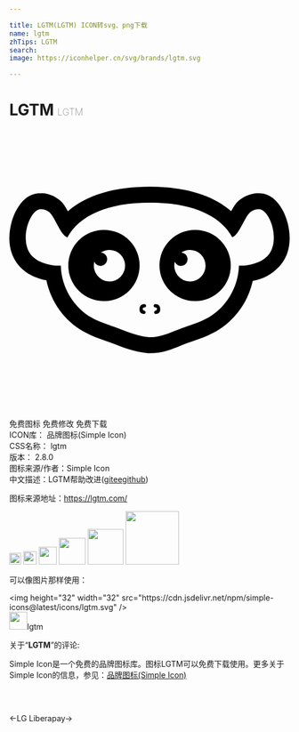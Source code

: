 ```yaml
---

title: LGTM(LGTM) ICON转svg、png下载
name: lgtm
zhTips: LGTM
search: 
image: https://iconhelper.cn/svg/brands/lgtm.svg

---
```


# LGTM  <small style="font-size: 60%;font-weight: 100">LGTM</small>

<div id="svg" class="svg-wrap">
<svg role="img" viewBox="0 0 24 24" xmlns="http://www.w3.org/2000/svg"><title>LGTM icon</title><path d="M12.008 4.866c-2.914 0-5.377.679-6.995 2.11-.05-.088-.085-.163-.141-.253-.17-.273-.328-.583-.828-.89a2.699 2.699 0 0 0-1.014-.387 2.14 2.14 0 0 0-.47-.001l.099-.013c-.91 0-1.442.546-1.788 1.016-.344.47-.566.999-.71 1.577-.285 1.155-.289 2.651.81 3.767.575.588 1.251.863 1.863 1.027.118.032.223.04.336.063.399 1.892 1.58 3.492 3.158 4.381v.001h.002c.929.522 1.81.761 2.472 1.014.924.357 1.9.751 3.036.85l.06.006h.15c1.306 0 2.296-.527 3.152-.855.655-.25 1.54-.482 2.477-1.008a6.156 6.156 0 0 0 1.196-.88 6.759 6.759 0 0 0 1.967-3.45 3.913 3.913 0 0 0 2.19-1.15c1.098-1.115 1.094-2.611.809-3.766-.144-.578-.366-1.106-.71-1.577-.345-.47-.879-1.016-1.788-1.016l.1.013a2.14 2.14 0 0 0-.472.002 2.695 2.695 0 0 0-1.01.385c-.499.307-.658.616-.827.888-.055.089-.09.163-.139.249-1.617-1.426-4.076-2.103-6.985-2.103zm.023 1.37c3.557 0 6.013 1.065 7.057 2.97.63-.243 1.093-1.89 1.612-2.209.42-.26.665-.195.665-.195.95 0 1.93 2.797.712 4.032-.644.657-1.83.842-2.422.795-.045 1.906-1.155 3.626-2.624 4.45-.748.42-1.552.64-2.296.924-.921.352-1.786.763-2.662.763h-.092c-.872-.076-1.74-.407-2.662-.763-.744-.285-1.548-.51-2.296-.93-1.46-.824-2.571-2.54-2.616-4.445-.587.05-1.788-.132-2.436-.794-1.217-1.235-.238-4.032.712-4.032 0 0 .246-.064.666.195.521.321.987 1.984 1.62 2.214C6.013 7.3 8.47 6.236 12.032 6.236zm-3.876 2.33a3.053 3.053 0 1 0 0 6.105 3.053 3.053 0 0 0 0-6.105zm7.751 0a3.052 3.052 0 1 0 0 6.105 3.052 3.052 0 0 0 0-6.105zM8.591 10.28a1.357 1.357 0 0 1 0 2.713 1.356 1.356 0 0 1-1.313-1.694.57.57 0 0 0 1.098-.216.57.57 0 0 0-.547-.57 1.35 1.35 0 0 1 .762-.233zm6.888 0a1.357 1.357 0 0 1 0 2.713 1.356 1.356 0 0 1-1.314-1.694.57.57 0 1 0 .552-.785 1.35 1.35 0 0 1 .762-.234zM11.52 14.93c-.239.02-.377.146-.377.476 0 .21.138.365.378.365a.143.143 0 0 0 .033-.282c-.022-.005-.13-.044-.13-.136 0-.093 0-.125.183-.15.078-.012.116-.105.092-.18-.024-.075-.094-.1-.18-.093zm1.023 0c-.085-.006-.156.018-.18.093-.024.075.015.168.093.18.182.025.182.057.182.15 0 .092-.107.131-.13.136a.143.143 0 0 0 .033.282c.24 0 .379-.155.379-.365 0-.33-.139-.456-.377-.476z"/></svg>
</div>
<detail full-name='lgtm'></detail>

<div class="detail-page">
<p>
<span><span class="badge-success badge">免费图标</span> <span class="badge-success badge">免费修改</span>  <span class="badge-success badge">免费下载</span> </span>
<br/>
<span>
ICON库：
<span class="badge-secondary badge">品牌图标(Simple Icon)</span> 
</span>
<br/>
<span>
CSS名称：
<span class="badge-secondary badge">lgtm</span> 
</span>

<br/>
<span>
版本：
<span class="badge-secondary badge">2.8.0</span> 
</span>
<br/>
<span>图标来源/作者：<span class="badge-light badge">Simple Icon</span></span> 
<br/>
<span class="zh-detail">中文描述：<span class="badge-primary badge">LGTM</span><span class="help-link"><span>帮助改进</span>(<a href="https://gitee.com/liuwave/icon-helper/edit/master/json/brands/lgtm.json" target="_blank" rel="noopener noreferrer">gitee</a><a href="https://github.com/liuwave/icon-helper/edit/master/json/brands/lgtm.json" target="_blank" rel="noopener noreferrer">github</a></span>)</span><br/>
</p>
</div><div class="description description alert alert-light"><p>图标来源地址：<a href="https://lgtm.com/" target="_blank" rel="noopener noreferrer">https://lgtm.com/</a></p></div>
<div class="alert alert-dark">
<img height="21" width="21" src="https://cdn.jsdelivr.net/npm/simple-icons@latest/icons/lgtm.svg" />
<img height="24" width="24" src="https://cdn.jsdelivr.net/npm/simple-icons@latest/icons/lgtm.svg" />
<img height="32" width="32" src="https://cdn.jsdelivr.net/npm/simple-icons@latest/icons/lgtm.svg" />
<img height="48" width="48" src="https://cdn.jsdelivr.net/npm/simple-icons@latest/icons/lgtm.svg" />
<img height="64" width="64" src="https://cdn.jsdelivr.net/npm/simple-icons@latest/icons/lgtm.svg" />
<img height="96" width="96" src="https://cdn.jsdelivr.net/npm/simple-icons@latest/icons/lgtm.svg" />

</div>
<div>
  <p>可以像图片那样使用：    
  </p>
  <div class="alert alert-primary" style="font-size: 14px">
    &lt;img height="32" width="32" src="https://cdn.jsdelivr.net/npm/simple-icons@latest/icons/lgtm.svg" /&gt;
    <copy-btn content='<img height="32" width="32" src="https://cdn.jsdelivr.net/npm/simple-icons@latest/icons/lgtm.svg" />'></copy-btn>
  </div>
  <div class="alert alert-secondary">
    <img height="32" width="32" src="https://cdn.jsdelivr.net/npm/simple-icons@latest/icons/lgtm.svg" />lgtm
    <copy-btn content="lgtm" btn-title="复制图标名称"></copy-btn>
  </div>
</div>
<div class="icon-detail__container">
<p>关于“<b>LGTM</b>”的评论:</p>
</div>
<Vssue title="关于“LGTM”的评论" />
<div><p>Simple Icon是一个免费的品牌图标库。图标LGTM可以免费下载使用。更多关于  Simple Icon的信息，参见：<a target="_blank" href="https://iconhelper.cn/brands.html">品牌图标(Simple Icon)</a>
</p></div>


<div style="padding:2rem 0 " class="page-nav"><p class="inner"><span class="prev">←<router-link to="/icon/lg.html">LG</router-link></span> <span class="next"><router-link to="/icon/liberapay.html">Liberapay</router-link>→</span></p></div>
